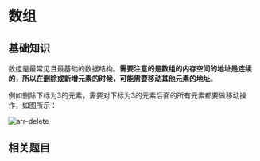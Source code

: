 # 数组

## 基础知识

数组是最常见且最基础的数据结构。**需要注意的是数组的内存空间的地址是连续的，所以在删除或新增元素的时候，可能需要移动其他元素的地址**。

例如删除下标为3的元素，需要对下标为3的元素后面的所有元素都要做移动操作，如图所示：

![arr-delete](https://raw.githubusercontent.com/kerwin-ly/Blog/master/assets/imgs/data-structure/arr-delete.png)

## 相关题目

